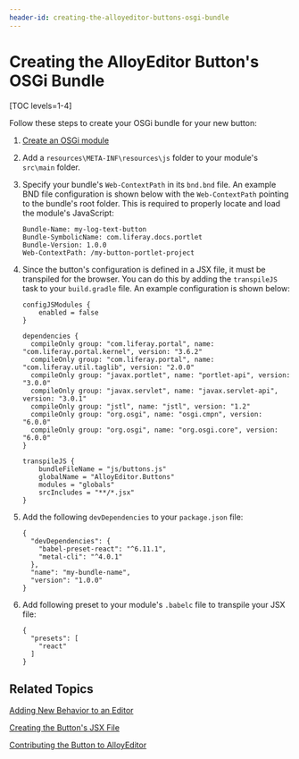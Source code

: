 ```yaml
---
header-id: creating-the-alloyeditor-buttons-osgi-bundle
---
```


# Creating the AlloyEditor Button's OSGi Bundle

[TOC levels=1-4]

Follow these steps to create your OSGi bundle for your new button:

1.  [Create an OSGi module](/docs/7-1/tutorials/-/knowledge_base/t/starting-module-development#creating-a-module) 

2.  Add a `resources\META-INF\resources\js` folder to your module's `src\main` 
    folder.

3.  Specify your bundle's `Web-ContextPath` in its `bnd.bnd` file. An example 
    BND file configuration is shown below with the `Web-ContextPath` pointing to 
    the bundle's root folder. This is required to properly locate and load the 
    module's JavaScript: 

        Bundle-Name: my-log-text-button
        Bundle-SymbolicName: com.liferay.docs.portlet
        Bundle-Version: 1.0.0
        Web-ContextPath: /my-button-portlet-project

4.  Since the button's configuration is defined in a JSX file, it must be 
    transpiled for the browser. You can do this by adding the `transpileJS` task 
    to your `build.gradle` file. An example configuration is shown below:

        configJSModules {
            enabled = false
        }

        dependencies {
          compileOnly group: "com.liferay.portal", name: "com.liferay.portal.kernel", version: "3.6.2"
          compileOnly group: "com.liferay.portal", name: "com.liferay.util.taglib", version: "2.0.0"
          compileOnly group: "javax.portlet", name: "portlet-api", version: "3.0.0"
          compileOnly group: "javax.servlet", name: "javax.servlet-api", version: "3.0.1"
          compileOnly group: "jstl", name: "jstl", version: "1.2"
          compileOnly group: "org.osgi", name: "osgi.cmpn", version: "6.0.0"
          compileOnly group: "org.osgi", name: "org.osgi.core", version: "6.0.0"
        }

        transpileJS {
            bundleFileName = "js/buttons.js"
            globalName = "AlloyEditor.Buttons"
            modules = "globals"
            srcIncludes = "**/*.jsx"
        }

5.  Add the following `devDependencies` to your `package.json` file:

        {
          "devDependencies": {
            "babel-preset-react": "^6.11.1",
            "metal-cli": "^4.0.1"
          },
          "name": "my-bundle-name",
          "version": "1.0.0"
        }

6.  Add following preset to your module's `.babelc` file to transpile your JSX 
    file:

        {
          "presets": [
            "react"
          ]
        }

## Related Topics

[Adding New Behavior to an Editor](/docs/7-1/tutorials/-/knowledge_base/t/adding-new-behavior-to-an-editor)

[Creating the Button's JSX File](/docs/7-1/tutorials/-/knowledge_base/t/creating-the-alloyeditor-buttons-jsx-file)

[Contributing the Button to AlloyEditor](/docs/7-1/tutorials/-/knowledge_base/t/contributing-the-button-to-alloyeditor)
